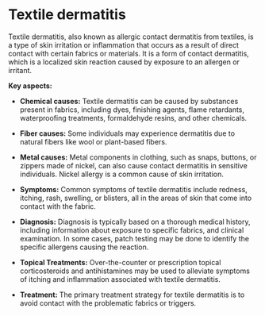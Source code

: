 # Textile dermatitis

Textile dermatitis, also known as allergic contact dermatitis from textiles, is a type of skin irritation or inflammation that occurs as a result of direct contact with certain fabrics or materials. It is a form of contact dermatitis, which is a localized skin reaction caused by exposure to an allergen or irritant.

**Key aspects:**

* **Chemical causes:** Textile dermatitis can be caused by substances present in fabrics, including dyes, finishing agents, flame retardants, waterproofing treatments, formaldehyde resins, and other chemicals.

* **Fiber causes:** Some individuals may experience dermatitis due to natural fibers like wool or plant-based fibers.

* **Metal causes:** Metal components in clothing, such as snaps, buttons, or zippers made of nickel, can also cause contact dermatitis in sensitive individuals. Nickel allergy is a common cause of skin irritation.

* **Symptoms:** Common symptoms of textile dermatitis include redness, itching, rash,  swelling, or blisters, all in the areas of skin that come into contact with the fabric.

* **Diagnosis:** Diagnosis is typically based on a thorough medical history, including information about exposure to specific fabrics, and clinical examination. In some cases, patch testing may be done to identify the specific allergens causing the reaction.

* **Topical Treatments:** Over-the-counter or prescription topical corticosteroids and antihistamines may be used to alleviate symptoms of itching and inflammation associated with textile dermatitis.

* **Treatment:** The primary treatment strategy for textile dermatitis is to avoid contact with the problematic fabrics or triggers.

